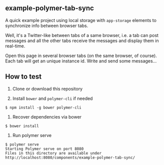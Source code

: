 ## example-polymer-tab-sync

A quick example project using local storage with `app-storage` elements to synchronize info between browser tabs.

Well, it's a Twitter-like between tabs of a same browser, i.e. a tab can post messages and all the other tabs receive the
messages and display them in real-time.

Open this page in several browser tabs (on the same browser, of course). Each tab will get an unique instance id.
Write and send some messages...

## How to test

1. Clone or download this repository

1. Install `bower` and `polymer-cli` if needed

  ```
  $ npm install -g bower polymer-cli
  ```
  
1. Recover dependencies via bower

  ```
  $ bower install
  ```
  
1. Run polymer serve

  ```
  $ polymer serve 
  Starting Polymer serve on port 8080
  Files in this directory are available under http://localhost:8080/components/example-polymer-tab-sync/   
  ```
  
  